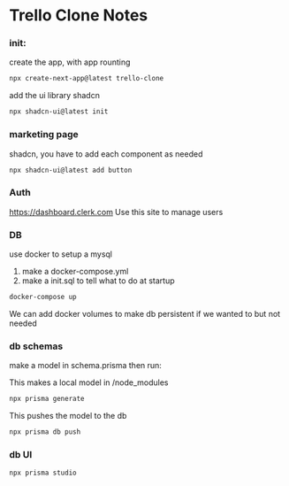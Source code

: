 # Trello Clone Notes

### init:

create the app, with app rounting

```bash
npx create-next-app@latest trello-clone
```

add the ui library shadcn

```bash
npx shadcn-ui@latest init
```

### marketing page

shadcn, you have to add each component as needed
```bash
npx shadcn-ui@latest add button
```

### Auth
https://dashboard.clerk.com
Use this site to manage users

### DB
use docker to setup a mysql
1. make a docker-compose.yml
2. make a init.sql to tell what to do at startup
```bash
docker-compose up
```

We can add docker volumes to make db persistent if we wanted to but not needed

### db schemas

make a model in schema.prisma then run:

This makes a local model in /node_modules
```bash
npx prisma generate
```

This pushes the model to the db
```bash
npx prisma db push
```

### db UI

```bash
npx prisma studio
```
